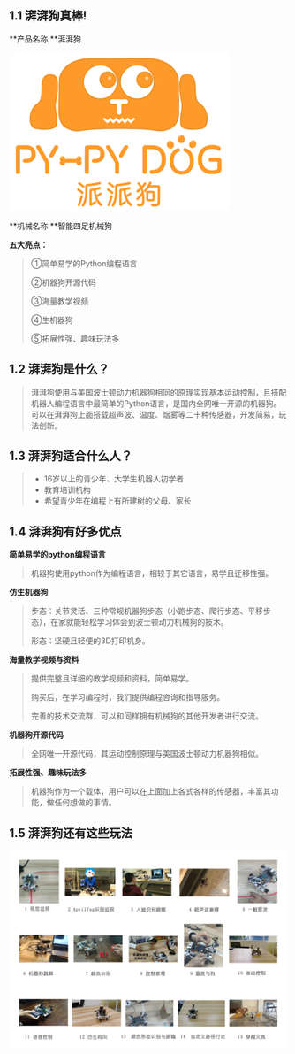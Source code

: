 ## 1.1 湃湃狗真棒!

**产品名称:**湃湃狗



![](/pic/ch1/216.png)



**机械名称:**智能四足机械狗

 

**五大亮点：**

>①简单易学的Python编程语言
>
>②机器狗开源代码
>
>③海量教学视频
>
>④生机器狗
>
>⑤拓展性强、趣味玩法多

 



## 1.2 湃湃狗是什么？

>湃湃狗使用与美国波士顿动力机器狗相同的原理实现基本运动控制，且搭配机器人编程语言中最简单的Python语言，是国内全网唯一开源的机器狗。可以在湃湃狗上面搭载超声波、温度、烟雾等二十种传感器，开发简易，玩法创新。

 

## 1.3 湃湃狗适合什么人？

>- 16岁以上的青少年、大学生机器人初学者
>- 教育培训机构
>- 希望青少年在编程上有所建树的父母、家长

 

## 1.4 湃湃狗有好多优点

**简单易学的python编程语言**

>机器狗使用python作为编程语言，相较于其它语言，易学且迁移性强。

 

**仿生机器狗**

>步态：关节灵活、三种常规机器狗步态（小跑步态、爬行步态、平移步态），在家就能轻松学习体会到波士顿动力机械狗的技术。
>
>形态：坚硬且轻便的3D打印机身。

 

**海量教学视频与资料**

>提供完整且详细的教学视频和资料，简单易学。
>
>购买后，在学习编程时，我们提供编程咨询和指导服务。
>
>完善的技术交流群，可以和同样拥有机械狗的其他开发者进行交流。

 

**机器狗开源代码**

>全网唯一开源代码，其运动控制原理与美国波士顿动力机器狗相似。



**拓展性强、趣味玩法多**

>机器狗作为一个载体，用户可以在上面加上各式各样的传感器，丰富其功能，做任何想做的事情。





## 1.5 湃湃狗还有这些玩法

![](/pic/ch1/1.5.png)